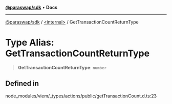 [**@paraswap/sdk**](../../README.md) • **Docs**

***

[@paraswap/sdk](../../globals.md) / [\<internal\>](../README.md) / GetTransactionCountReturnType

# Type Alias: GetTransactionCountReturnType

> **GetTransactionCountReturnType**: `number`

## Defined in

node\_modules/viem/\_types/actions/public/getTransactionCount.d.ts:23
